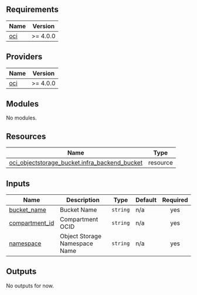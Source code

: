 ## Requirements

| Name | Version |
|------|---------|
| <a name="requirement_oci"></a> [oci](#requirement\_oci) | >= 4.0.0 |

## Providers

| Name | Version |
|------|---------|
| <a name="provider_oci"></a> [oci](#provider\_oci) | >= 4.0.0 |

## Modules

No modules.

## Resources

| Name | Type |
|------|------|
| [oci_objectstorage_bucket.infra_backend_bucket](https://registry.terraform.io/providers/oracle/oci/latest/docs/resources/objectstorage_bucket) | resource |

## Inputs

| Name | Description | Type | Default | Required |
|------|-------------|------|---------|:--------:|
| <a name="input_bucket_name"></a> [bucket\_name](#input\_bucket\_name) | Bucket Name | `string` | n/a | yes |
| <a name="input_compartment_id"></a> [compartment\_id](#input\_compartment\_id) | Compartment OCID | `string` | n/a | yes |
| <a name="input_namespace"></a> [namespace](#input\_namespace) | Object Storage Namespace Name | `string` | n/a | yes |

## Outputs

No outputs for now.
